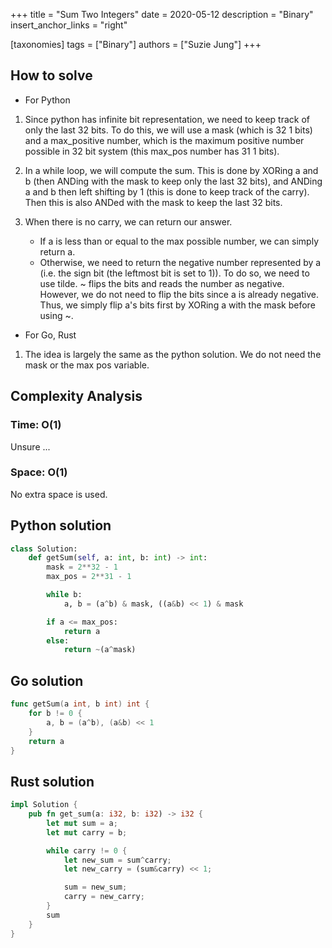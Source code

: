 +++
title = "Sum Two Integers"
date = 2020-05-12
description = "Binary"
insert_anchor_links = "right"

[taxonomies]
tags = ["Binary"]
authors = ["Suzie Jung"]
+++

## How to solve

* For Python

1. Since python has infinite bit representation, we need to keep track of only the last 32 bits. To do this, we will use a mask (which is 32 1 bits) and a max_positive number, which is the maximum positive number possible in 32 bit system (this max_pos number has 31 1 bits).

2. In a while loop, we will compute the sum. This is done by XORing a and b (then ANDing with the mask to keep only the last 32 bits), and ANDing a and b then left shifting by 1 (this is done to keep track of the carry). Then this is also ANDed with the mask to keep the last 32 bits.

3. When there is no carry, we can return our answer.
    * If a is less than or equal to the max possible number, we can simply return a.
    * Otherwise, we need to return the negative number represented by a (i.e. the sign bit (the leftmost bit is set to 1)). To do so, we need to use tilde. ~ flips the bits and reads the number as negative. However, we do not need to flip the bits since a is already negative. Thus, we simply flip a's bits first by XORing a with the mask before using ~.

* For Go, Rust

1. The idea is largely the same as the python solution. We do not need the mask or the max pos variable.

## Complexity Analysis

### Time: O(1)

Unsure ...

### Space: O(1)

No extra space is used.

## Python solution

```python
class Solution:
    def getSum(self, a: int, b: int) -> int:
        mask = 2**32 - 1
        max_pos = 2**31 - 1

        while b:
            a, b = (a^b) & mask, ((a&b) << 1) & mask

        if a <= max_pos:
            return a
        else:
            return ~(a^mask)
```

## Go solution

```go
func getSum(a int, b int) int {
    for b != 0 {
        a, b = (a^b), (a&b) << 1
    }
    return a
}
```

## Rust solution

```rust
impl Solution {
    pub fn get_sum(a: i32, b: i32) -> i32 {
        let mut sum = a;
        let mut carry = b;

        while carry != 0 {
            let new_sum = sum^carry;
            let new_carry = (sum&carry) << 1;

            sum = new_sum;
            carry = new_carry;
        }
        sum
    }
}
```
